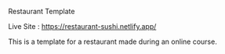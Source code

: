 Restaurant Template

Live Site : https://restaurant-sushi.netlify.app/

This is a template for a restaurant made during an online course.
